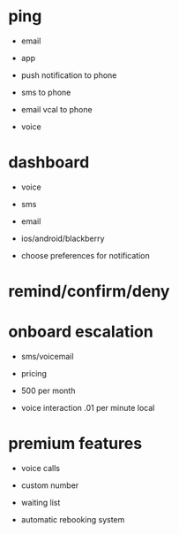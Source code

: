 ping
====

- email
- app

- push notification to phone
- sms to phone
- email vcal to phone
- voice 

dashboard
====

- voice
- sms
- email
- ios/android/blackberry

- choose preferences for notification


remind/confirm/deny
====


onboard escalation
====

- sms/voicemail

- pricing 
- 500 per month

- voice interaction .01 per minute local

premium features 
====

- voice calls
- custom number 

- waiting list
- automatic rebooking system

